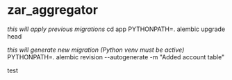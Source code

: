 # zar_aggregator

*this will apply previous migrations*
cd app
PYTHONPATH=. alembic upgrade head

*this will generate new migration (Python venv must be active)*
PYTHONPATH=. alembic revision --autogenerate -m "Added account table"

test